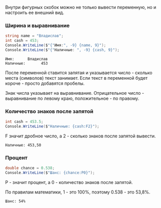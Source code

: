Внутри фигурных скобок можно не только вывести переменную, но и настроить ее внешний вид.

### Ширина и выравнивание
```csharp
string name = "Владислав";
int cash = 453;
Console.WriteLine($"{"Имя:", -9} {name, 9}");
Console.WriteLine($"{"Наличные: ", -9} {cash, 9}");
```
```
Имя:      Владислав
Наличные:       453
```
После переменной ставится запятая и указывается число - сколько места (символов) текст занимает. Если текст в переменной будет короче - просто добавятся пробелы.

Знак числа указывает на выравнивание. Отрицательное число - выравнивание по левому краю, положительное - по правому.

### Количество знаков после запятой
```csharp
int cash = 453.5;
Console.WriteLine($"Наличные: {cash:F2}");
```
F значит дробное число, а 2 - сколько знаков после запятой вывести.
```
Наличные: 453,50
```
### Процент
```csharp
double chance = 0.538;
Console.WriteLine($"Шанс: {chance:P0}");
```
P - значит процент, а 0 - количество знаков после запятой.

По правилам математики, 1 - это 100%, поэтому 0.538 - это 53,8%.
```
Шанс: 54%
```
